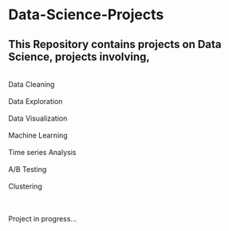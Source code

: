 # Data-Science-Projects
## This Repository contains projects on Data Science, projects involving, 
 <br>Data Cleaning</br>
 <br>Data Exploration</br>
 <br>Data Visualization</br>
 <br>Machine Learning</br>
 <br>Time series Analysis</br>
 <br>A/B Testing</br>
 <br>Clustering</br>
 
 <br></br>
Project in progress...
